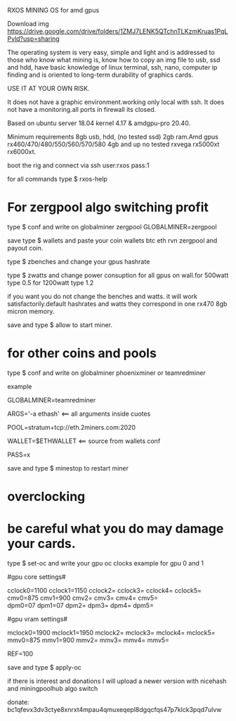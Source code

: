 RXOS MINING OS for amd gpus

Download img https://drive.google.com/drive/folders/1ZMJ7LENK5QTchnTLKzmKruas1PqLPvld?usp=sharing

The operating system is very easy, simple and light and is addressed to those who know what mining is, know how to copy an img file to usb, ssd and hdd, have basic knowledge of linux terminal, ssh, nano, computer ip finding and is oriented to long-term durability of graphics cards.

USE IT AT YOUR OWN RISK.

It does not have a graphic environment.working only local with ssh.
It does not have a monitoring.all ports in firewall its closed.

Based on ubuntu server 18.04 kernel 4.17 & amdgpu-pro 20.40.

Minimum requirements 8gb usb, hdd, (no tested ssd) 2gb ram.Amd gpus rx460/470/480/550/560/570/580 4gb and up no tested rxvega rx5000xt rx6000xt.

boot the rig and connect via ssh
user:rxos
pass:1

for all commands type $ rxos-help

# For zergpool algo switching profit

type $ conf and write on globalminer zergpool GLOBALMINER=zergpool 

save
type $ wallets and paste your coin wallets btc eth rvn zergpool and payout coin.

type $ zbenches and change your gpus hashrate

type $ zwatts and change power consuption for all gpus on wall.for 500watt type 0.5 for 1200watt type 1.2 

if you want you do not change the benches and watts. it will work satisfactorily.default hashrates and watts they correspond in one rx470 8gb micron memory.

save and type $ allow to start miner.

# for other coins and pools

type $ conf and write on globalminer phoenixminer or teamredminer

example

GLOBALMINER=teamredminer

ARGS='-a ethash' <== all arguments inside cuotes

POOL=stratum+tcp://eth.2miners.com:2020

WALLET=$ETHWALLET <== source from  wallets conf

PASS=x

save and type $ minestop to restart miner

# overclocking

# be careful what you do may damage your cards.

type $ set-oc and write your gpu oc clocks 
example for gpu 0 and 1

#gpu core settings#        

cclock0=1100   cclock1=1150    cclock2=    cclock3=    cclock4=    cclock5=
cmv0=875        cmv1=900        cmv2=        cmv3=        cmv4=        cmv5=                     
dpm0=07         dpm1=07         dpm2=         dpm3=         dpm4=         dpm5=                
                    
#gpu vram settings#

mclock0=1900    mclock1=1950    mclock2=    mclock3=    mclock4=    mclock5=
mmv0=875        mmv1=900        mmv2=        mmv3=        mmv4=        mmv5=

REF=100

save and type $ apply-oc

if there is interest and donations I will upload a newer version with nicehash and miningpoolhub algo switch

donate: bc1qfevx3dv3ctye8xnrxt4mpau4qmuxeqepl8dgqcfqs47p7klck3pqd7ulvw
